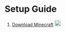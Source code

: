 # Setup Guide
1. [Download Minecraft](#download-minecraft-) <img src="https://static.wikia.nocookie.net/minecraft_gamepedia/images/1/12/Grass_Block_JE2.png/revision/latest?cb=20200830142618" width="20px"/>
